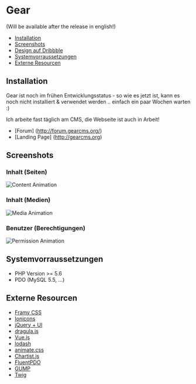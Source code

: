 # Gear
(Will be available after the release in english!)

* [Installation](#installation)
* [Screenshots](#screenshots)
* [Design auf Dribbble](https://dribbble.com/aaroniker/projects/415861-Gear)
* [Systemvorraussetzungen](#systemvorraussetzungen)
* [Externe Resourcen](#externe-resourcen)

## Installation

Gear ist noch im frühen Entwicklungsstatus - so wie es jetzt ist, kann es noch nicht installiert & verwendet werden .. einfach ein paar Wochen warten :)

Ich arbeite fast täglich am CMS, die Webseite ist auch in Arbeit!

* [Forum] (http://forum.gearcms.org/)
* [Landing Page] (http://gearcms.org)

## Screenshots

### Inhalt (Seiten)
![Content Animation](https://raw.githubusercontent.com/aaroniker/gear-cms/master/media/content.gif "Media Animation")
### Inhalt (Medien)
![Media Animation](https://raw.githubusercontent.com/aaroniker/gear-cms/master/media/media.gif "Media Animation")
### Benutzer (Berechtigungen)
![Permission Animation](https://raw.githubusercontent.com/aaroniker/gear-cms/master/media/permission.gif "Permission Animation")

## Systemvorraussetzungen

*  PHP Version >= 5.6
*  PDO (MySQL 5.5, ...)

## Externe Resourcen

* [Framy CSS](http://www.framycss.org/)
* [Ionicons](http://ionicons.com/)
* [jQuery + UI](https://jquery.com/)
* [dragula.js](https://github.com/bevacqua/dragula)
* [Vue.js](http://vuejs.org/)
* [lodash](https://github.com/lodash/lodash)
* [animate.css](https://github.com/daneden/animate.css)
* [Chartist.js](http://gionkunz.github.io/chartist-js/index.html)
* [FluentPDO](https://github.com/envms/fluentpdo)
* [GUMP](https://github.com/Wixel/GUMP)
* [Twig](http://twig.sensiolabs.org/)
